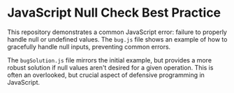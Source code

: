 # JavaScript Null Check Best Practice

This repository demonstrates a common JavaScript error:  failure to properly handle null or undefined values.  The `bug.js` file shows an example of how to gracefully handle null inputs, preventing common errors.

The `bugSolution.js` file mirrors the initial example, but provides a more robust solution if null values aren't desired for a given operation.  This is often an overlooked, but crucial aspect of defensive programming in JavaScript.